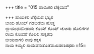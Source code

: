 +++
title = "015 ಹಾಯಿಕಲಿ ಟೆಕ್ಕೆಯವ"

+++
ಹಾಯಿಕಲಿ ಟೆಕ್ಕೆಯವ ಭಟ್ಟರ  
ಬಾಯ ಹೊಯ್ ಗಡಬಡೆಯ ಹೊತ್ತ  
ಲ್ಲಾಯುಧವನೀಡಾಡು ಕೊಯ್ ಕೊಯ್ ಜೋಡು ಹೊಲಿಗೆಗಳ  
ರಾಯ ಕೊಂದರೆ ಕೊಲಲಿ ಸುಕೃತವು  
ಬೀಯವಾಗಲಿ ನಾವು ರಕ್ಕಸ  
ನಾಯ ಕಯ್ಯಲಿ ಸಾಯೆವೆನುತೊಡೆಮುರಿದರತಿರಥರು    ॥15॥